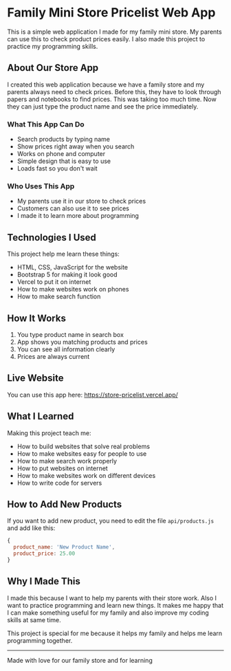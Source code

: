 # Family Mini Store Pricelist Web App

This is a simple web application I made for my family mini store. My parents can use this to check product prices easily. I also made this project to practice my programming skills.

## About Our Store App

I created this web application because we have a family store and my parents always need to check prices. Before this, they have to look through papers and notebooks to find prices. This was taking too much time. Now they can just type the product name and see the price immediately.

### What This App Can Do
- Search products by typing name
- Show prices right away when you search
- Works on phone and computer
- Simple design that is easy to use
- Loads fast so you don't wait

### Who Uses This App
- My parents use it in our store to check prices
- Customers can also use it to see prices
- I made it to learn more about programming

## Technologies I Used

This project help me learn these things:
- HTML, CSS, JavaScript for the website
- Bootstrap 5 for making it look good
- Vercel to put it on internet
- How to make websites work on phones
- How to make search function

## How It Works

1. You type product name in search box
2. App shows you matching products and prices
3. You can see all information clearly
4. Prices are always current

## Live Website

You can use this app here: https://store-pricelist.vercel.app/

## What I Learned

Making this project teach me:
- How to build websites that solve real problems
- How to make websites easy for people to use
- How to make search work properly
- How to put websites on internet
- How to make websites work on different devices
- How to write code for servers

## How to Add New Products

If you want to add new product, you need to edit the file `api/products.js` and add like this:

```javascript
{
  product_name: 'New Product Name',
  product_price: 25.00
}
```

## Why I Made This

I made this because I want to help my parents with their store work. Also I want to practice programming and learn new things. It makes me happy that I can make something useful for my family and also improve my coding skills at same time.

This project is special for me because it helps my family and helps me learn programming together.

---

Made with love for our family store and for learning 